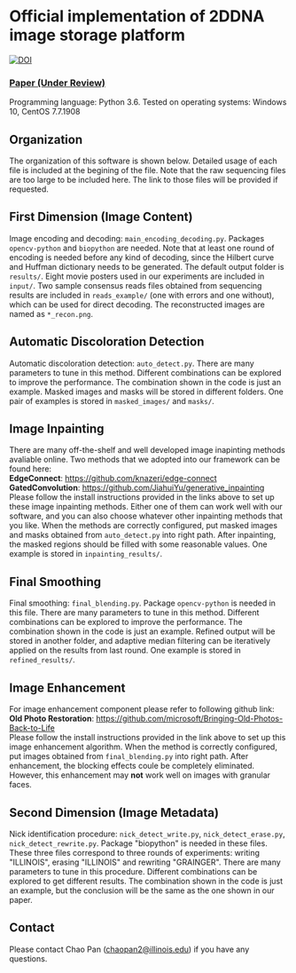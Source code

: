 # Official implementation of 2DDNA image storage platform
[![DOI](https://zenodo.org/badge/345400059.svg)](https://zenodo.org/badge/latestdoi/345400059)
### [Paper (Under Review)](https://www.biorxiv.org/content/10.1101/2021.02.22.432304v2)

Programming language: Python 3.6. Tested on operating systems: Windows 10, CentOS 7.7.1908

## Organization
The organization of this software is shown below. Detailed usage of each file is included at the begining of the file. 
Note that the raw sequencing files are too large to be included here. The link to those files will be provided if 
requested.

## First Dimension (Image Content)
Image encoding and decoding: `main_encoding_decoding.py`. Packages `opencv-python` and `biopython` are needed. Note that at least one round of encoding is needed before any kind of decoding, since the Hilbert curve and Huffman dictionary needs to be generated. The default output folder is `results/`. Eight movie posters used in our experiments are included in `input/`. Two sample consensus reads files obtained from sequencing results are included in `reads_example/` (one with errors and one without), which can be used for direct decoding. The reconstructed images are named as `*_recon.png`.

## Automatic Discoloration Detection
Automatic discoloration detection: `auto_detect.py`. There are many parameters to tune in this method. Different combinations can be explored to improve the performance. The
combination shown in the code is just an example. Masked images and masks will be stored in different folders. One pair of examples is stored in `masked_images/` and `masks/`.

## Image Inpainting
There are many off-the-shelf and well developed image inapinting methods avaliable online. Two methods that we adopted into our framework can be found here:<br>
<strong>EdgeConnect</strong>: https://github.com/knazeri/edge-connect<br>
<strong>GatedConvolution</strong>: https://github.com/JiahuiYu/generative_inpainting<br>
Please follow the install instructions provided in the links above to set up these image inpainting methods. Either one of them can work well with our software, and you can also choose whatever other inpainting methods that you like. When the methods are correctly configured, put masked images and masks obtained from `auto_detect.py` into right path. After inpainting, the masked regions should be filled with some reasonable values. One example is stored in `inpainting_results/`.

## Final Smoothing
Final smoothing: `final_blending.py`. Package `opencv-python` is needed in this file. There are many parameters to tune in this method. Different combinations can be explored to improve the performance. The combination shown in the code is just an example. Refined output will be stored in another folder, and adaptive median filtering can be iteratively applied on the results from last round. One example is stored in `refined_results/`.

## Image Enhancement
For image enhancement component please refer to following github link:<br>
<strong>Old Photo Restoration</strong>: https://github.com/microsoft/Bringing-Old-Photos-Back-to-Life<br>
Please follow the install instructions provided in the link above to set up this image enhancement algorithm. When the method is correctly configured, put images obtained from `final_blending.py` into right path. After enhancement, the blocking effects coule be completely eliminated. However, this enhancement may <strong>not</strong> work well on images with granular faces.

## Second Dimension (Image Metadata)
Nick identification procedure: `nick_detect_write.py`, `nick_detect_erase.py`, `nick_detect_rewrite.py`. Package "biopython" is needed in these files. These three files correspond to three rounds of experiments: writing "ILLINOIS", erasing "ILLINOIS" and rewriting "GRAINGER". There are many parameters to tune in this procedure. Different combinations can be explored to get different results. The combination shown in the code is just an example, but the conclusion will be the same as the one shown in our paper.

## Contact
Please contact Chao Pan (chaopan2@illinois.edu) if you have any questions.
